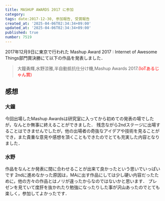 ```yaml
---
title: MASHUP AWARDS 2017 に参加
category:
tags: date:2017-12-30, 参加報告, 受賞報告
created_at: '2025-04-06T02:34:34+09:00'
updated_at: '2025-04-06T02:34:34+09:00'
published: true
number: 7519
---
```




2017年12月9日に東京で行われた Mashup Award 2017 : Internet of Awesome Things部門賞決勝にて以下の作品を発表しました．

> 大鐘勇輝,水野涼雅,半自動抵抗仕分け機,Mashup Awards 2017.<span style="color: red;">(IoTあるじゃん賞)</span>

## 感想

### 大鐘
今回出場したMashup Awardsは研究室に入ってから初めての発表の場でしたが，なんとか無事に終えることができました．
残念ながら2ndステージに出場することはできませんでしたが，他の出場者の奇抜なアイデアや技術を見ることができ，また貴重な意見や感想を頂くこともできたのでとても充実した内容となりました． 

### 水野
作品をなんとか発表に間に合わせることが出来て良かったという思いでいっぱいです
2ndに進めなかった原因は，MAに出す作品にしては少し硬い内容だったために，他の方々の作品とはノリが違ったからなのではないかと思います．
プレゼンを見ていて度肝を抜かれたり勉強になったりした事が沢山あったのでとても楽しく，参加してよかったです．


